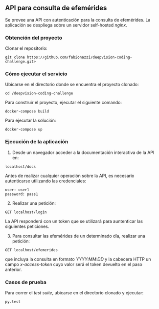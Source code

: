 ## API para consulta de efemérides
Se provee una API con autenticación para la consulta de efemérides.
La aplicación se despliega sobre un servidor self-hosted _nginx_.


### Obtención del proyecto

Clonar el repositorio:

```git clone https://github.com/fabionazzi/deepvision-coding-challenge.git>```


### Cómo ejecutar el servicio

Ubicarse en el directorio donde se encuentra el proyecto clonado:  

```cd /deepvision-coding-challenge```

Para construir el proyecto, ejecutar el siguiente comando:  

```docker-compose build```

Para ejecutar la solución:  

```docker-compose up```


### Ejecución de la aplicación
1. Desde un navegador acceder a la documentación interactiva de la API en: 

```localhost/docs```

Antes de realizar cualquier operación sobre la API, es necesario
autenticarse utilizando las credenciales: 

```user: user1```  
```password: pass1```

2. Realizar una petición:

```GET localhost/login```

La API responderá con un token que se utilizará para auntenticar las siguientes peticiones.

3. Para consultar las efemérides de un determinado día, realizar una petición:

```GET localhost/efemerides```

que incluya la consulta en formato _YYYY:MM:DD_ y la cabecera HTTP un campo _x-access-token_ cuyo valor
será el token devuelto en el paso anterior.


### Casos de prueba

Para correr el _test suite_, ubicarse en el directorio clonado y ejecutar:

```py.test```